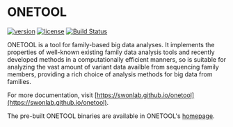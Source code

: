 
# ONETOOL 

[![version][version-badge]][CHANGELOG] [![license][license-badge]][LICENSE] [![Build Status][build-badge]][BUILD]

ONETOOL is a tool for family-based big data analyses. It implements the properties 
of well-known existing family data analysis tools and recently developed methods in 
a computationally efficient manners, so is suitable for analyzing the vast amount 
of variant data availble from sequencing family members, providing a rich choice of 
analysis methods for big data from families. 

For more documentation, visit [https://swonlab.github.io/onetool](https://swonlab.github.io/onetool).

The pre-built ONETOOL binaries are available in ONETOOL's [homepage](http://healthstat.snu.ac.kr/software/onetool).

[BUILD]: https://travis-ci.org/SWonLab/onetool
[CHANGELOG]: ./CHANGELOG.md
[LICENSE]: ./LICENSE
[build-badge]: https://travis-ci.org/SWonLab/onetool.svg?branch=master
[version-badge]: https://img.shields.io/badge/version-0.1.0-blue.svg
[license-badge]: https://img.shields.io/badge/license-GPLv3-blue.svg
